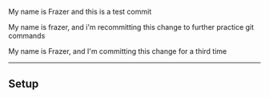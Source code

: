 My name is Frazer and this is a test commit

My name is frazer, and i'm recommitting this change to further practice git commands

My name is Frazer, and I'm committing this change for a third time

--------

## Setup